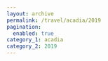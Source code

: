 ```yaml
---
layout: archive
permalink: /travel/acadia/2019
pagination: 
  enabled: true
category_1: acadia
category_2: 2019
---
```

